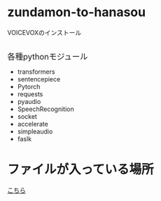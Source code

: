 # zundamon-to-hanasou
VOICEVOXのインストール

<a><br><font size=+1>各種pythonモジュール</font>
-  transformers
-  sentencepiece
-  Pytorch
- requests
-  pyaudio
-  SpeechRecognition
-  socket
-  accelerate
-  simpleaudio
-  faslk
</a>

# ファイルが入っている場所
[こちら](/venv)

